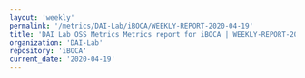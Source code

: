 ```yaml
---
layout: 'weekly'
permalink: '/metrics/DAI-Lab/iBOCA/WEEKLY-REPORT-2020-04-19'
title: 'DAI Lab OSS Metrics Metrics report for iBOCA | WEEKLY-REPORT-2020-04-19'
organization: 'DAI-Lab'
repository: 'iBOCA'
current_date: '2020-04-19'
---
```

